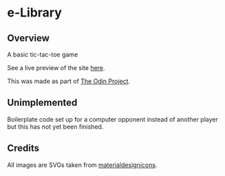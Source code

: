 # e-Library

## Overview

A basic tic-tac-toe game 

See a live preview of the site [here](https://charlie-daniels.github.io/tic-tac-toe/).

This was made as part of [The Odin Project](https://www.theodinproject.com/about).

## Unimplemented

Boilerplate code set up for a computer opponent instead of another player but this has not yet been finished.

## Credits

All images are SVGs taken from [materialdesignicons](https://materialdesignicons.com).
